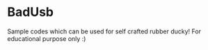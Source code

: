 # BadUsb
Sample codes which can be used for self crafted rubber ducky! For educational purpose only :)
